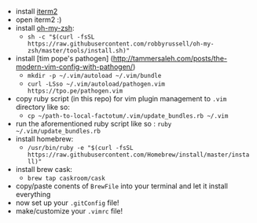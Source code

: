 - install [iterm2](https://www.iterm2.com/downloads.html)
- open iterm2 :)
- install [oh-my-zsh](https://github.com/robbyrussell/oh-my-zsh):
  - ```sh -c "$(curl -fsSL https://raw.githubusercontent.com/robbyrussell/oh-my-zsh/master/tools/install.sh)"```
- install [tim pope's pathogen] (http://tammersaleh.com/posts/the-modern-vim-config-with-pathogen/)
  - ```mkdir -p ~/.vim/autoload ~/.vim/bundle```
  - ```curl -LSso ~/.vim/autoload/pathogen.vim https://tpo.pe/pathogen.vim```
- copy ruby script (in this repo) for vim plugin management to `.vim` directory like so:
  - ```cp ~/path-to-local-factotum/.vim/update_bundles.rb ~/.vim```
- run the aforementioned ruby script like so : `ruby ~/.vim/update_bundles.rb`
- install homebrew: 
  - ``` /usr/bin/ruby -e "$(curl -fsSL https://raw.githubusercontent.com/Homebrew/install/master/install)" ```
- install brew cask: 
  - ``` brew tap caskroom/cask ```
- copy/paste conents of `BrewFile` into your terminal and let it install everything 
- now set up your `.gitConfig` file!
- make/customize your `.vimrc` file!

